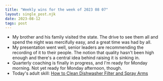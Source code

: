 ```yaml
---
title: "Weekly wins for the week of 2023 08 07"
layout: single_post.njk
date: 2023-08-12
tags: post
---
```

- My brother and his family visited the state. The drive to see them all and spend the night was mercifully easy, and a great time was had by all.
- My presentation went well, senior leaders are recommending the recording of it to their people. The notion that quality hasn't been high enough and there's a central idea behind raising it is sinking in.
- Quarterly coaching is finally in progress, and I'm ready for Monday morning. Not yet ready for Monday afternoon, though.
- Today's adult skill: [How to Clean Dishwasher Filter and Spray Arms](https://www.youtube.com/watch?v=7grUsajll1M)
